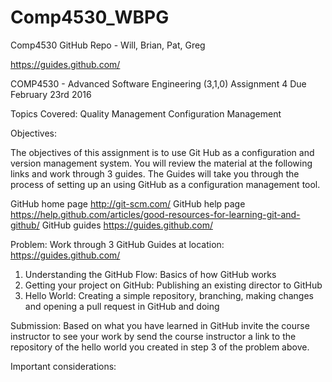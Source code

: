 # Comp4530_WBPG
Comp4530 GitHub Repo - Will, Brian, Pat, Greg


https://guides.github.com/


COMP4530 - Advanced Software Engineering (3,1,0)
Assignment 4
Due February 23rd 2016

Topics Covered:
Quality Management
Configuration Management 

Objectives:

The objectives of this assignment is to use Git Hub as a configuration and version management system. You will review the material at the following links and work through 3 guides. The Guides will take you through the process of setting up an using GitHub as a configuration management tool.

GitHub home page http://git-scm.com/
GitHub help page https://help.github.com/articles/good-resources-for-learning-git-and-github/
GitHub guides https://guides.github.com/


Problem:
Work through 3 GitHub Guides at location:  https://guides.github.com/
1. Understanding the GitHub Flow: Basics of how GitHub works
2. Getting your project on GitHub: Publishing an existing director to GitHub
3. Hello World: Creating a simple repository, branching, making changes and opening a pull request in GitHub and doing 

Submission:
Based on what you have learned in GitHub invite the course instructor to see your work by send the course instructor a link to the repository of the hello world you created in step 3 of the problem above.

Important considerations:

